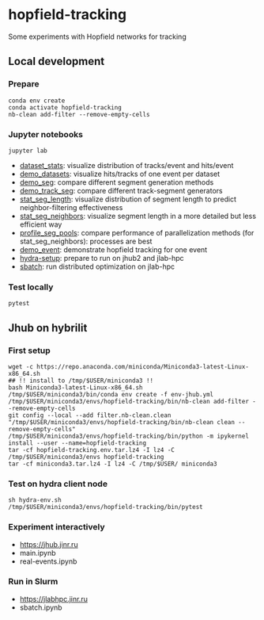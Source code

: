 # hopfield-tracking

Some experiments with Hopfield networks for tracking

## Local development

### Prepare

```shell
conda env create
conda activate hopfield-tracking
nb-clean add-filter --remove-empty-cells
```

### Jupyter notebooks

`jupyter lab`

- [dataset_stats](dataset_stats.ipynb): visualize distribution of tracks/event and hits/event
- [demo_datasets](demo_datasets.ipynb): visualize hits/tracks of one event per dataset
- [demo_seg](demo_seg.ipynb): compare different segment generation methods
- [demo_track_seg](demo_track_seg.ipynb): compare different track-segment generators
- [stat_seg_length](stat_seg_length.ipynb): visualize distribution of segment length to predict neighbor-filtering effectiveness
- [stat_seg_neighbors](stat_seg_neighbors.ipynb): visualize segment length in a more detailed but less efficient way
- [profile_seg_pools](profile_seg_pools.ipynb): compare performance of parallelization methods (for stat_seg_neighbors): processes are best  
- [demo_event](demo_event.ipynb): demonstrate hopfield tracking for one event
- [hydra-setup](hydra-setup.ipynb): prepare to run on jhub2 and jlab-hpc
- [sbatch](sbatch.ipynb): run distributed optimization on jlab-hpc

### Test locally

`pytest`

## Jhub on hybrilit

### First setup

```shell
wget -c https://repo.anaconda.com/miniconda/Miniconda3-latest-Linux-x86_64.sh
## !! install to /tmp/$USER/miniconda3 !!
bash Miniconda3-latest-Linux-x86_64.sh
/tmp/$USER/miniconda3/bin/conda env create -f env-jhub.yml
/tmp/$USER/miniconda3/envs/hopfield-tracking/bin/nb-clean add-filter --remove-empty-cells
git config --local --add filter.nb-clean.clean "/tmp/$USER/miniconda3/envs/hopfield-tracking/bin/nb-clean clean --remove-empty-cells"
/tmp/$USER/miniconda3/envs/hopfield-tracking/bin/python -m ipykernel install --user --name=hopfield-tracking
tar -cf hopfield-tracking.env.tar.lz4 -I lz4 -C /tmp/$USER/miniconda3/envs hopfield-tracking
tar -cf miniconda3.tar.lz4 -I lz4 -C /tmp/$USER/ miniconda3
```

### Test on hydra client node

```shell
sh hydra-env.sh
/tmp/$USER/miniconda3/envs/hopfield-tracking/bin/pytest
```

### Experiment interactively

- <https://jhub.jinr.ru>
- main.ipynb
- real-events.ipynb

### Run in Slurm

- <https://jlabhpc.jinr.ru>
- sbatch.ipynb
